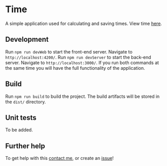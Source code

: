 # Time

A simple application used for calculating and saving times. View time [here](https://time.garthtoland.com).

## Development

Run `npm run devWeb` to start the front-end server. Navigate to `http://localhost:4200/`.
Run `npm run devServer` to start the back-end server. Navigate to `http://localhost:3000/`. If you run both commands at the same time you will have the full functionality of the application.

## Build

Run `npm run build` to build the project. The build artifacts will be stored in the `dist/` directory.

## Unit tests

To be added.

## Further help

To get help with this [contact me](https://www.garthtoland.com/contact), or create an [issue](https://github.com/garthtee/time/issues/new)!